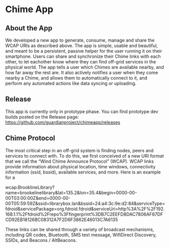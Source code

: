 # Chime App

## About the App

We developed a new app to generate, consume, manage and share the WCAP URIs as described above. The app is simple, usable and beautiful, and meant to be a persistent, passive helper for the user running it on their smartphone. Users can share and synchronize their Chime links with each other, to let eachother know where they can find off-grid services in the physical world. The app tells a user which Chimes are available nearby, and how far away the rest are. It also actively notifies a user when they come nearby a Chime, and allows them to automatically connect to it, and perform any automated actions like data syncing or uploading.

## Release

This app is currently only in prototype phase. You can find prototype dev builds posted on the Release page: https://github.com/guardianproject/chimeapp/releases

## Chime Protocol 

The most critical step in an off-grid system is finding nodes, peers and services to connect with. To do this, we first conceived of a new URI format that we call the “Wind Chime Announce Protocol” (WCAP). WCAP links provide information about physical location, time windows, connectivity information (ssid, bssid), available services, and more. Here is an example for a 

wcap:BrooklineLibrary?name=brookelinelibrary&lat=135.2&lon=35.4&begin=0000-00-00T03:00:00Z&end=0000-00-00T05:59:59Z&ssid=librarybox.lan&bssid=24:a4:3c:9e:d2:84&serviceType=fdroid&servicePackage=org.fdroid.fdroid&serviceUri=http%3A%2F%2F192.168.1.1%2Ffdroid%2Frepo%3Ffingerprint%3DB7C2EEFD8DAC7806AF67DFCD92EB18126BC08312A7F2D6F3862E46013C7A6135

These links can be shared through a variety of broadcast mechanisms, including QR codes, Bluetooth, SMS text message, WifiDirect Discovery, SSIDs, and Beacons / AltBeacons. 
